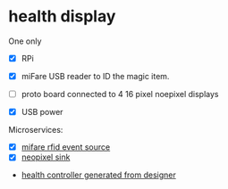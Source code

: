 # health display

One only


* [x] RPi
* [x] miFare USB reader to ID the magic item.
* [ ] proto board connected to 4 16 pixel noepixel displays
* [x] USB power



Microservices:

* [x] [mifare rfid event source](../../src/RPi/rfid-mifare/main.py)
* [x] [neopixel sink](../../src/RPi/neopixels/main.py)
* [health controller generated from designer](../../controller/health/main.py)
